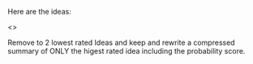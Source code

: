 Here are the ideas:

<<WINNINGIDEA>>

Remove to 2 lowest rated Ideas and keep and rewrite a compressed summary of ONLY the higest rated idea including the probability score.